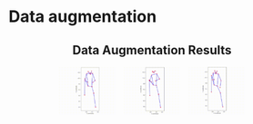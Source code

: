 # Data augmentation
<h2 align="center">Data Augmentation Results</h2>
<p align="center">
  <img src="sample_output/origin.gif" width="100" style="display:inline-block; margin-right:10px;">
  <img src="sample_output/200.gif" width="100" style="display:inline-block; margin-right:10px;">
  <img src="sample_output/400.gif" width="100" style="display:inline-block;">
</p>
